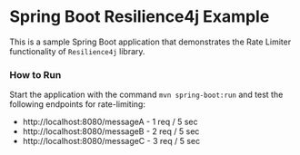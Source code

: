 # Spring Boot Resilience4j Example
This is a sample Spring Boot application that demonstrates the Rate Limiter functionality of `Resilience4j` library.

### How to Run
Start the application with the command `mvn spring-boot:run` and test the following endpoints for rate-limiting:

* http://localhost:8080/messageA - 1 req / 5 sec
* http://localhost:8080/messageB - 2 req / 5 sec
* http://localhost:8080/messageC - 3 req / 5 sec

